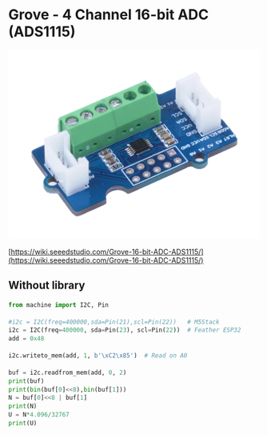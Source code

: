 # Grove - 4 Channel 16-bit ADC (ADS1115)

![](ADS1115.png)

[https://wiki.seeedstudio.com/Grove-16-bit-ADC-ADS1115/](https://wiki.seeedstudio.com/Grove-16-bit-ADC-ADS1115/)

## Without library

```python
from machine import I2C, Pin

#i2c = I2C(freq=400000,sda=Pin(21),scl=Pin(22))   # M5Stack
i2c = I2C(freq=400000, sda=Pin(23), scl=Pin(22))  # Feather ESP32
add = 0x48

i2c.writeto_mem(add, 1, b'\xC2\x85')  # Read on A0

buf = i2c.readfrom_mem(add, 0, 2)
print(buf)
print(bin(buf[0]<<8),bin(buf[1]))
N = buf[0]<<8 | buf[1]
print(N)
U = N*4.096/32767
print(U)
```

